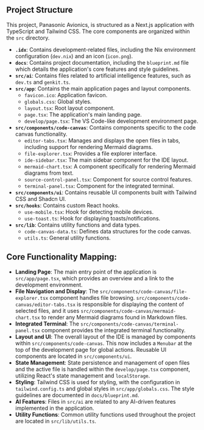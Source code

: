 
## Project Structure

This project, Panasonic Avionics, is structured as a Next.js application with TypeScript and Tailwind CSS. The core components are organized within the `src` directory.

- **`.idx`**: Contains development-related files, including the Nix environment configuration (`dev.nix`) and an icon (`icon.png`).
- **`docs`**: Contains project documentation, including the `blueprint.md` file which details the application's core features and style guidelines.
- **`src/ai`**: Contains files related to artificial intelligence features, such as `dev.ts` and `genkit.ts`.
- **`src/app`**: Contains the main application pages and layout components.
    - `favicon.ico`: Application favicon.
    - `globals.css`: Global styles.
    - `layout.tsx`: Root layout component.
    - `page.tsx`: The application's main landing page.
    - `develop/page.tsx`: The VS Code-like development environment page.
- **`src/components/code-canvas`**: Contains components specific to the code canvas functionality.
    - `editor-tabs.tsx`: Manages and displays the open files in tabs, including support for rendering Mermaid diagrams.
    - `file-explorer.tsx`: Provides a file explorer interface.
    - `ide-sidebar.tsx`: The main sidebar component for the IDE layout.
    - `mermaid-chart.tsx`: A component specifically for rendering Mermaid diagrams from text.
    - `source-control-panel.tsx`: Component for source control features.
    - `terminal-panel.tsx`: Component for the integrated terminal.
- **`src/components/ui`**: Contains reusable UI components built with Tailwind CSS and Shadcn UI.
- **`src/hooks`**: Contains custom React hooks.
    - `use-mobile.tsx`: Hook for detecting mobile devices.
    - `use-toast.ts`: Hook for displaying toasts/notifications.
- **`src/lib`**: Contains utility functions and data types.
    - `code-canvas-data.ts`: Defines data structures for the code canvas.
    - `utils.ts`: General utility functions.

## Core Functionality Mapping:

- **Landing Page**: The main entry point of the application is `src/app/page.tsx`, which provides an overview and a link to the development environment.
- **File Navigation and Display**: The `src/components/code-canvas/file-explorer.tsx` component handles file browsing. `src/components/code-canvas/editor-tabs.tsx` is responsible for displaying the content of selected files, and it uses `src/components/code-canvas/mermaid-chart.tsx` to render any Mermaid diagrams found in Markdown files.
- **Integrated Terminal**: The `src/components/code-canvas/terminal-panel.tsx` component provides the integrated terminal functionality.
- **Layout and UI**: The overall layout of the IDE is managed by components within `src/components/code-canvas`. This now includes a `Menubar` at the top of the development page for global actions. Reusable UI components are located in `src/components/ui`.
- **State Management**: State persistence and management of open files and the active file is handled within the `develop/page.tsx` component, utilizing React's state management and `localStorage`.
- **Styling**: Tailwind CSS is used for styling, with the configuration in `tailwind.config.ts` and global styles in `src/app/globals.css`. The style guidelines are documented in `docs/blueprint.md`.
- **AI Features**: Files in `src/ai` are related to any AI-driven features implemented in the application.
- **Utility Functions**: Common utility functions used throughout the project are located in `src/lib/utils.ts`.
